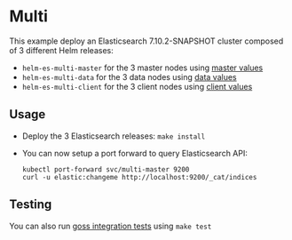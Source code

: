 # Multi

This example deploy an Elasticsearch 7.10.2-SNAPSHOT cluster composed of 3 different Helm
releases:

- `helm-es-multi-master` for the 3 master nodes using [master values][]
- `helm-es-multi-data` for the 3 data nodes using [data values][]
- `helm-es-multi-client` for the 3 client nodes using [client values][]

## Usage

* Deploy the 3 Elasticsearch releases: `make install`

* You can now setup a port forward to query Elasticsearch API:

  ```
  kubectl port-forward svc/multi-master 9200
  curl -u elastic:changeme http://localhost:9200/_cat/indices
  ```

## Testing

You can also run [goss integration tests][] using `make test`


[client values]: https://github.com/elastic/helm-charts/tree/7.10/elasticsearch/examples/multi/client.yaml
[data values]: https://github.com/elastic/helm-charts/tree/7.10/elasticsearch/examples/multi/data.yaml
[goss integration tests]: https://github.com/elastic/helm-charts/tree/7.10/elasticsearch/examples/multi/test/goss.yaml
[master values]: https://github.com/elastic/helm-charts/tree/7.10/elasticsearch/examples/multi/master.yaml
